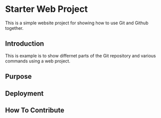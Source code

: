 # Starter Web Project

This is a simple website project for showing how to use Git and Github together.

## Introduction

This is example is to show differnet parts of the Git repository and various commands using a web project.

## Purpose

## Deployment

## How To Contribute

